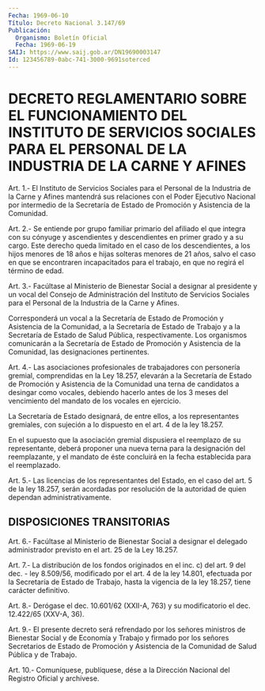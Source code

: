 ```yaml
---
Fecha: 1969-06-10
Título: Decreto Nacional 3.147/69
Publicación:
  Organismo: Boletín Oficial
  Fecha: 1969-06-19
SAIJ: https://www.saij.gob.ar/DN19690003147
Id: 123456789-0abc-741-3000-9691soterced
---
```

# DECRETO REGLAMENTARIO SOBRE EL FUNCIONAMIENTO DEL INSTITUTO DE SERVICIOS SOCIALES PARA EL PERSONAL DE LA INDUSTRIA DE LA CARNE Y AFINES

<a id="1"></a>
Art. 1.- El Instituto de Servicios Sociales para el Personal de la Industria  de  la Carne y Afines mantendrá sus relaciones con el Poder Ejecutivo Nacional  por intermedio de la Secretaría de Estado de Promoción y Asistencia de la Comunidad.

<a id="2"></a>
Art.  2.- Se entiende por grupo familiar primario del afiliado el que integra  con  su  cónyuge  y ascendientes y descendientes en primer grado y a su cargo. Este derecho  queda  limitado en el caso de  los  descendientes,  a  los  hijos menores de 18 años  e  hijas solteras menores de 21 años, salvo  el  caso  en que se encontraren incapacitados  para  el  trabajo, en que no regirá  el  término  de edad.

<a id="3"></a>
Art. 3.- Facúltase al Ministerio de Bienestar Social a designar al  presidente  y  un  vocal  del  Consejo  de  Administración  del Instituto  de  Servicios  Sociales para el Personal de la Industria de la Carne y Afines.

Corresponderá un vocal a la  Secretaría  de  Estado  de Promoción y Asistencia de la Comunidad, a la Secretaría de Estado  de Trabajo y a  la  Secretaría de Estado de Salud Pública, respectivamente.  Los organismos  comunicarán  a  la  Secretaría de Estado de Promoción y Asistencia   de  la  Comunidad,  las  designaciones    pertinentes.

<a id="4"></a>
Art.  4.-  Las  asociaciones profesionales de trabajadores con personería gremial, comprendidas  en  la  Ley 18.257, elevarán a la Secretaría de Estado de Promoción y Asistencia  de la Comunidad una terna  de  candidatos  a  desingar  como vocales, debiendo  hacerlo antes de los 3 meses del vencimiento  del mandato de los vocales en ejercicio.

La  Secretaría  de  Estado  designará,  de  entre    ellos,  a  los representantes gremiales, con sujeción a lo dispuesto  en el art. 4 de la ley 18.257.

En  el  supuesto  que la asociación gremial dispusiera el reemplazo de su representante,  deberá  proponer  una  nueva  terna  para  la designación  del reemplazante, y el mandato de éste concluirá en la fecha establecida para el reemplazado.

<a id="5"></a>
Art. 5.- Las licencias de los representantes del Estado, en el caso del  art.  5  de la ley 18.257, serán acordadas por resolución de la autoridad de quien dependan administrativamente.

## DISPOSICIONES TRANSITORIAS

<a id="6"></a>
Art. 6.- Facúltase al Ministerio de Bienestar Social a designar el delegado  administrador previsto en el art. 25 de la Ley 18.257.

<a id="7"></a>
Art. 7.- La distribución de los fondos originados en el inc. c) del  art. 9 del dec. - ley 8.509/56, modificado por el art. 4 de la ley 14.801,  efectuada  por  la  Secretaría  de  Estado de Trabajo, hasta  la  vigencia  de  la ley 18.257, tiene carácter  definitivo.

<a id="8"></a>
Art.  8.-  Derógase  el  dec.  10.601/62  (XXII-A,  763)  y su modificatorio el dec. 12.422/65 (XXV-A, 36).

<a id="9"></a>
Art.  9.-  El presente decreto será refrendado por los señores ministros de Bienestar  Social  y  de  Economía y Trabajo y firmado por los señores Secretarios de Estado de  Promoción y Asistencia de la Comunidad de Salud Pública y de Trabajo.

<a id="10"></a>
Art. 10.- Comuníquese, publíquese, dése a la Dirección Nacional del Registro Oficial y archívese.